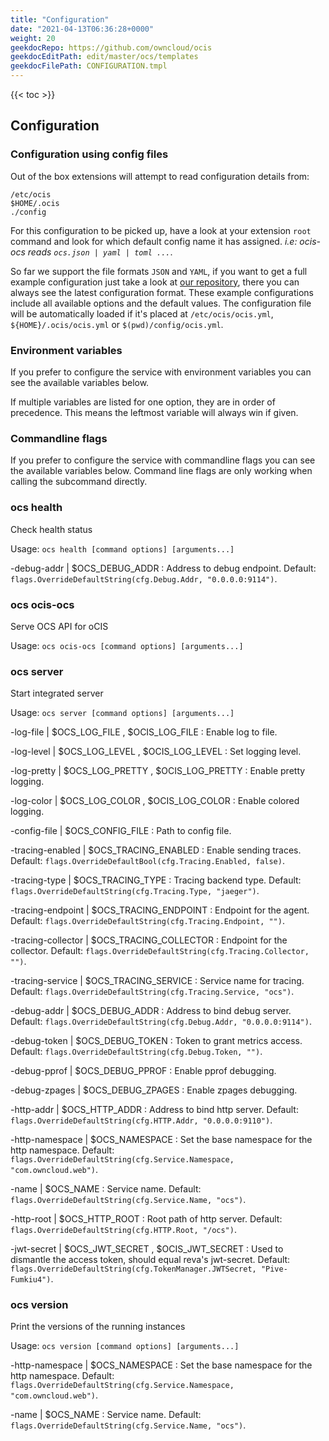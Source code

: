 ```yaml
---
title: "Configuration"
date: "2021-04-13T06:36:28+0000"
weight: 20
geekdocRepo: https://github.com/owncloud/ocis
geekdocEditPath: edit/master/ocs/templates
geekdocFilePath: CONFIGURATION.tmpl
---
```


{{< toc >}}

## Configuration

### Configuration using config files

Out of the box extensions will attempt to read configuration details from:

```console
/etc/ocis
$HOME/.ocis
./config
```

For this configuration to be picked up, have a look at your extension `root` command and look for which default config name it has assigned. *i.e: ocis-ocs reads `ocs.json | yaml | toml ...`*.

So far we support the file formats `JSON` and `YAML`, if you want to get a full example configuration just take a look at [our repository](https://github.com/owncloud/ocis/tree/master/ocs/config), there you can always see the latest configuration format. These example configurations include all available options and the default values. The configuration file will be automatically loaded if it's placed at `/etc/ocis/ocis.yml`, `${HOME}/.ocis/ocis.yml` or `$(pwd)/config/ocis.yml`.

### Environment variables

If you prefer to configure the service with environment variables you can see the available variables below.

If multiple variables are listed for one option, they are in order of precedence. This means the leftmost variable will always win if given.

### Commandline flags

If you prefer to configure the service with commandline flags you can see the available variables below. Command line flags are only working when calling the subcommand directly.

### ocs health

Check health status

Usage: `ocs health [command options] [arguments...]`

-debug-addr |  $OCS_DEBUG_ADDR
: Address to debug endpoint. Default: `flags.OverrideDefaultString(cfg.Debug.Addr, "0.0.0.0:9114")`.

### ocs ocis-ocs

Serve OCS API for oCIS

Usage: `ocs ocis-ocs [command options] [arguments...]`

### ocs server

Start integrated server

Usage: `ocs server [command options] [arguments...]`

-log-file |  $OCS_LOG_FILE , $OCIS_LOG_FILE
: Enable log to file.

-log-level |  $OCS_LOG_LEVEL , $OCIS_LOG_LEVEL
: Set logging level.

-log-pretty |  $OCS_LOG_PRETTY , $OCIS_LOG_PRETTY
: Enable pretty logging.

-log-color |  $OCS_LOG_COLOR , $OCIS_LOG_COLOR
: Enable colored logging.

-config-file |  $OCS_CONFIG_FILE
: Path to config file.

-tracing-enabled |  $OCS_TRACING_ENABLED
: Enable sending traces. Default: `flags.OverrideDefaultBool(cfg.Tracing.Enabled, false)`.

-tracing-type |  $OCS_TRACING_TYPE
: Tracing backend type. Default: `flags.OverrideDefaultString(cfg.Tracing.Type, "jaeger")`.

-tracing-endpoint |  $OCS_TRACING_ENDPOINT
: Endpoint for the agent. Default: `flags.OverrideDefaultString(cfg.Tracing.Endpoint, "")`.

-tracing-collector |  $OCS_TRACING_COLLECTOR
: Endpoint for the collector. Default: `flags.OverrideDefaultString(cfg.Tracing.Collector, "")`.

-tracing-service |  $OCS_TRACING_SERVICE
: Service name for tracing. Default: `flags.OverrideDefaultString(cfg.Tracing.Service, "ocs")`.

-debug-addr |  $OCS_DEBUG_ADDR
: Address to bind debug server. Default: `flags.OverrideDefaultString(cfg.Debug.Addr, "0.0.0.0:9114")`.

-debug-token |  $OCS_DEBUG_TOKEN
: Token to grant metrics access. Default: `flags.OverrideDefaultString(cfg.Debug.Token, "")`.

-debug-pprof |  $OCS_DEBUG_PPROF
: Enable pprof debugging.

-debug-zpages |  $OCS_DEBUG_ZPAGES
: Enable zpages debugging.

-http-addr |  $OCS_HTTP_ADDR
: Address to bind http server. Default: `flags.OverrideDefaultString(cfg.HTTP.Addr, "0.0.0.0:9110")`.

-http-namespace |  $OCS_NAMESPACE
: Set the base namespace for the http namespace. Default: `flags.OverrideDefaultString(cfg.Service.Namespace, "com.owncloud.web")`.

-name |  $OCS_NAME
: Service name. Default: `flags.OverrideDefaultString(cfg.Service.Name, "ocs")`.

-http-root |  $OCS_HTTP_ROOT
: Root path of http server. Default: `flags.OverrideDefaultString(cfg.HTTP.Root, "/ocs")`.

-jwt-secret |  $OCS_JWT_SECRET , $OCIS_JWT_SECRET
: Used to dismantle the access token, should equal reva's jwt-secret. Default: `flags.OverrideDefaultString(cfg.TokenManager.JWTSecret, "Pive-Fumkiu4")`.

### ocs version

Print the versions of the running instances

Usage: `ocs version [command options] [arguments...]`

-http-namespace |  $OCS_NAMESPACE
: Set the base namespace for the http namespace. Default: `flags.OverrideDefaultString(cfg.Service.Namespace, "com.owncloud.web")`.

-name |  $OCS_NAME
: Service name. Default: `flags.OverrideDefaultString(cfg.Service.Name, "ocs")`.


